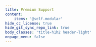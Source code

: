 ```yaml
---
title: Premium Support
content:
    items: '@self.modular'
hide_cc_license: true
hide_git_sync_repo_link: true
body_classes: 'title-h1h2 header-light'
onpage_menu: false
---
```

